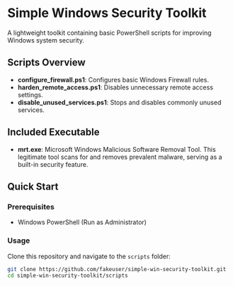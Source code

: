 # Simple Windows Security Toolkit

A lightweight toolkit containing basic PowerShell scripts for improving Windows system security. 

## Scripts Overview
- **configure_firewall.ps1**: Configures basic Windows Firewall rules.
- **harden_remote_access.ps1**: Disables unnecessary remote access settings.
- **disable_unused_services.ps1**: Stops and disables commonly unused services.

## Included Executable
- **mrt.exe**: Microsoft Windows Malicious Software Removal Tool. This legitimate tool scans for and removes prevalent malware, serving as a built-in security feature.

## Quick Start

### Prerequisites
- Windows PowerShell (Run as Administrator)

### Usage
Clone this repository and navigate to the `scripts` folder:
```bash
git clone https://github.com/fakeuser/simple-win-security-toolkit.git
cd simple-win-security-toolkit/scripts
